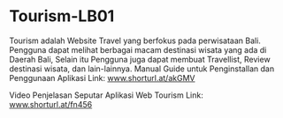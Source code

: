 # Tourism-LB01
Tourism adalah Website Travel yang berfokus pada perwisataan Bali.
Pengguna dapat melihat berbagai macam destinasi wisata yang ada di Daerah Bali, Selain itu Pengguna juga dapat membuat Travellist, Review destinasi wisata, dan lain-lainnya.
Manual Guide untuk Penginstallan dan Penggunaan Aplikasi
Link: www.shorturl.at/akGMV

Video Penjelasan Seputar Aplikasi Web Tourism
Link: www.shorturl.at/fn456
